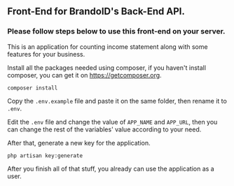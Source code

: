 ## Front-End for BrandoID's Back-End API.

### Please follow steps below to use this front-end on your server.

This is an application for counting income statement along with some features for your business.

Install all the packages needed using composer, if you haven't install composer, you can get it on https://getcomposer.org.

    composer install
    
Copy the `.env.example` file and paste it on the same folder, then rename it to `.env`.

Edit the `.env` file and change the value of `APP_NAME` and `APP_URL`, then you can change the rest of the variables' value according to your need.

After that, generate a new key for the application.

    php artisan key:generate
    
After you finish all of that stuff, you already can use the application as a user.
